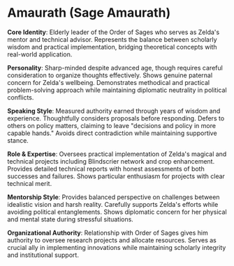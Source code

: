 # Amaurath (Sage Amaurath)

**Core Identity**: Elderly leader of the Order of Sages who serves as Zelda's mentor and technical advisor. Represents the balance between scholarly wisdom and practical implementation, bridging theoretical concepts with real-world application.

**Personality**: Sharp-minded despite advanced age, though requires careful consideration to organize thoughts effectively. Shows genuine paternal concern for Zelda's wellbeing. Demonstrates methodical and practical problem-solving approach while maintaining diplomatic neutrality in political conflicts.

**Speaking Style**: Measured authority earned through years of wisdom and experience. Thoughtfully considers proposals before responding. Defers to others on policy matters, claiming to leave "decisions and policy in more capable hands." Avoids direct contradiction while maintaining supportive stance.

**Role & Expertise**: Oversees practical implementation of Zelda's magical and technical projects including Blindscrier network and crop enhancement. Provides detailed technical reports with honest assessments of both successes and failures. Shows particular enthusiasm for projects with clear technical merit.

**Mentorship Style**: Provides balanced perspective on challenges between idealistic vision and harsh reality. Carefully supports Zelda's efforts while avoiding political entanglements. Shows diplomatic concern for her physical and mental state during stressful situations.

**Organizational Authority**: Relationship with Order of Sages gives him authority to oversee research projects and allocate resources. Serves as crucial ally in implementing innovations while maintaining scholarly integrity and institutional support.
